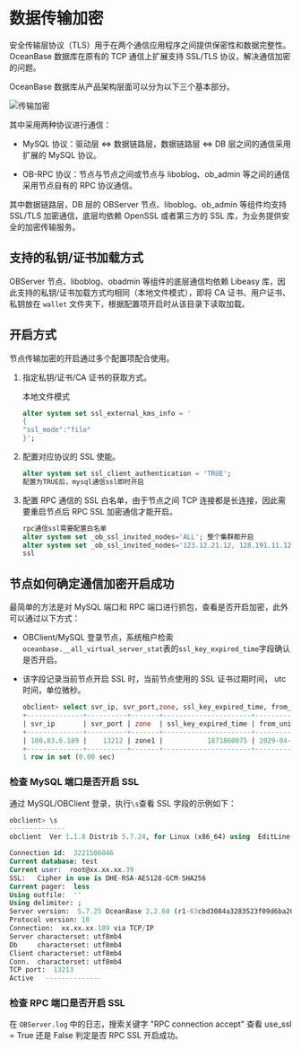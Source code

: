 # 数据传输加密

安全传输层协议（TLS）用于在两个通信应用程序之间提供保密性和数据完整性。OceanBase 数据库在原有的 TCP 通信上扩展支持 SSL/TLS 协议，解决通信加密的问题。

OceanBase 数据库从产品架构层面可以分为以下三个基本部分。

![传输加密](https://help-static-aliyun-doc.aliyuncs.com/assets/img/zh-CN/0473623461/p357878.jpg)

其中采用两种协议进行通信：

* MySQL 协议：驱动层 \<=\> 数据链路层，数据链路层 \<=\> DB 层之间的通信采用扩展的 MySQL 协议。

* OB-RPC 协议：节点与节点之间或节点与 liboblog、ob_admin 等之间的通信采用节点自有的 RPC 协议通信。

其中数据链路层，DB 层的 OBServer 节点、liboblog、ob_admin 等组件均支持 SSL/TLS 加密通信，底层均依赖 OpenSSL 或者第三方的 SSL 库，为业务提供安全的加密传输服务。

## 支持的私钥/证书加载方式

OBServer 节点、liboblog、obadmin 等组件的底层通信均依赖 Libeasy 库，因此支持的私钥/证书加载方式均相同（本地文件模式），即将 CA 证书、用户证书、私钥放在 `wallet` 文件夹下，根据配置项开启时从该目录下读取加载。
  
## 开启方式

节点传输加密的开启通过多个配置项配合使用。

1. 指定私钥/证书/CA 证书的获取方式。

   本地文件模式

   ```sql
   alter system set ssl_external_kms_info = '
   {
   "ssl_mode":"file"
   }';
   ```

2. 配置对应协议的 SSL 使能。

   ```sql
   alter system set ssl_client_authentication = 'TRUE';
   配置为TRUE后，mysql通信ssl即时开启
   ```

3. 配置 RPC 通信的 SSL 白名单，由于节点之间 TCP 连接都是长连接，因此需要重启节点后 RPC SSL 加密通信才能开启。

   ```sql
   rpc通信ssl需要配置白名单
   alter system set _ob_ssl_invited_nodes='ALL'; 整个集群都开启
   alter system set _ob_ssl_invited_nodes='123.12.21.12, 128.191.11.12'; 指定ip的observer开启
   ssl
   ```

## 节点如何确定通信加密开启成功

最简单的方法是对 MySQL 端口和 RPC 端口进行抓包，查看是否开启加密，此外可以通过以下方式：

* OBClient/MySQL 登录节点，系统租户检索`oceanbase.__all_virtual_server_stat`表的`ssl_key_expired_time`字段确认是否开启。

* 该字段记录当前节点开启 SSL 时，当前节点使用的 SSL 证书过期时间， utc 时间，单位微秒。

  ```sql
  obclient> select svr_ip, svr_port,zone, ssl_key_expired_time, from_unixtime(ssl_key_expired_time/1000000) from oceanbase.__all_virtual_server_stat;
  +--------------+----------+-------+----------------------+---------------------------------------------+
  | svr_ip       | svr_port | zone  | ssl_key_expired_time | from_unixtime(ssl_key_expired_time/1000000) |
  +--------------+----------+-------+----------------------+---------------------------------------------+
  | 100.83.6.189 |    13212 | zone1 |           1871860075 | 2029-04-26 09:07:55                         |
  +--------------+----------+-------+----------------------+---------------------------------------------+
  1 row in set (0.00 sec)
  ```

### 检查 MySQL 端口是否开启 SSL

通过 MySQL/OBClient 登录，执行`\s`查看 SSL 字段的示例如下：

```sql
obclient> \s
--------------
obclient  Ver 1.1.8 Distrib 5.7.24, for Linux (x86_64) using  EditLine wrapper

Connection id:  3221506046
Current database: test
Current user:  root@xx.xx.xx.39
SSL:   Cipher in use is DHE-RSA-AES128-GCM-SHA256
Current pager:  less
Using outfile:  ''
Using delimiter: ;
Server version:  5.7.25 OceanBase 2.2.60 (r1-63cbd3084a3283523f09d6ba20795f77b95e046b) (Built Jun 30 2020 10:10:29)
Protocol version: 10
Connection:  xx.xx.xx.189 via TCP/IP
Server characterset: utf8mb4
Db     characterset: utf8mb4
Client characterset: utf8mb4
Conn.  characterset: utf8mb4
TCP port:  13213
Active   --------------
```

### 检查 RPC 端口是否开启 SSL

在 `OBServer.log` 中的日志，搜索关键字 "RPC connection accept" 查看 use_ssl = True 还是 False 判定是否 RPC SSL 开启成功。
